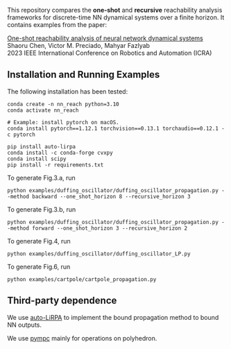 This repository compares the **one-shot** and **recursive** reachability analysis frameworks for discrete-time NN dynamical systems over a finite horizon. It contains examples from the paper:

[One-shot reachability analysis of neural network dynamical systems](https://arxiv.org/pdf/2209.11827.pdf) \
Shaoru Chen, Victor M. Preciado, Mahyar Fazlyab \
2023 IEEE International Conference on Robotics and Automation (ICRA)

## Installation and Running Examples
The following installation has been tested:

```
conda create -n nn_reach python=3.10
conda activate nn_reach

# Example: install pytorch on macOS. 
conda install pytorch==1.12.1 torchvision==0.13.1 torchaudio==0.12.1 -c pytorch

pip install auto-lirpa
conda install -c conda-forge cvxpy
conda install scipy
pip install -r requirements.txt
```

To generate Fig.3.a, run
```
python examples/duffing_oscillator/duffing_oscillator_propagation.py --method backward --one_shot_horizon 8 --recursive_horizon 3
```

To generate Fig.3.b, run
```
python examples/duffing_oscillator/duffing_oscillator_propagation.py --method forward --one_shot_horizon 3 --recursive_horizon 2
```

To generate Fig.4, run
```
python examples/duffing_oscillator/duffing_oscillator_LP.py
```

To generate Fig.6, run
```
python examples/cartpole/cartpole_propagation.py
```


## Third-party dependence
We use [auto-LiRPA](https://github.com/Verified-Intelligence/auto_LiRPA) to implement the bound propagation method to bound NN outputs.

We use [pympc](https://github.com/TobiaMarcucci/pympc/tree/master) mainly for operations on polyhedron.

